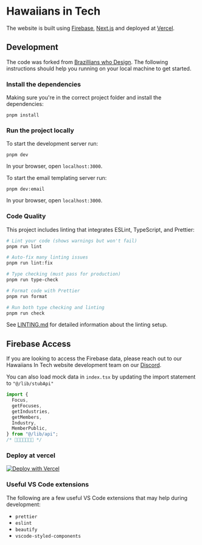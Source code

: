 # Hawaiians in Tech

The website is built using [Firebase](https://console.firebase.google.com/), [Next.js](https://nextjs.org/) and deployed at [Vercel](https://vercel.com/).

## Development

The code was forked from [Brazillians who Design](https://brazilianswho.design/). The following instructions should help you running on your local machine to get started.

### Install the dependencies

Making sure you're in the correct project folder and install the dependencies:

```
pnpm install
```

### Run the project locally

To start the development server run:

```
pnpm dev
```

In your browser, open `localhost:3000`.

To start the email templating server run:

```
pnpm dev:email
```

In your browser, open `localhost:3000`.

### Code Quality

This project includes linting that integrates ESLint, TypeScript, and Prettier:

```bash
# Lint your code (shows warnings but won't fail)
pnpm run lint

# Auto-fix many linting issues
pnpm run lint:fix

# Type checking (must pass for production)
pnpm run type-check

# Format code with Prettier
pnpm run format

# Run both type checking and linting
pnpm run check
```

See [LINTING.md](./LINTING.md) for detailed information about the linting setup.

## Firebase Access

If you are looking to access the Firebase data, please reach out to our Hawaiians In Tech website development team on our [Discord](https://discord.gg/p7338Z5MJQ).

You can also load mock data in `index.tsx` by updating the import statement to `"@/lib/stubApi"`

```javascript
import {
  Focus,
  getFocuses,
  getIndustries,
  getMembers,
  Industry,
  MemberPublic,
} from "@/lib/api";
/* 🔺🔺🔺🔺🔺🔺🔺 */
```

### Deploy at vercel

[![Deploy with Vercel](https://vercel.com/button)](https://vercel.com/import/project?template=https%3A%2F%2Fgithub.com%2Fhawaiians%2Fhawaiiansintech)

### Useful VS Code extensions

The following are a few useful VS Code extensions that may help during development:

- `prettier`
- `eslint`
- `beautify`
- `vscode-styled-components`

